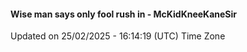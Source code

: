 #### Wise man says only fool rush in - McKidKneeKaneSir
Updated on 25/02/2025 - 16:14:19 (UTC) Time Zone
